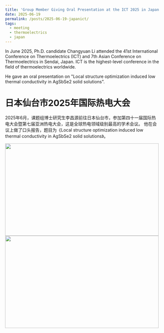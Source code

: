 ```yaml
---
title: 'Group Member Giving Oral Presentation at the ICT 2025 in Japan'
date: 2025-06-19
permalink: /posts/2025-06-19-japanict/
tags:
  - meeting
  - thermoelectrics
  - japan
---
```


In June 2025, Ph.D. candidate Changyuan Li attended the 41st International Conference on Thermoelectrics (ICT) and 7th Asian Conference on Thermoelectrics in Sendai, Japan.
ICT is the highest-level conference in the field of thermoelectrics worldwide.

He gave an oral presentation on "Local structure optimization induced low thermal conductivity in AgSbSe2 solid solutions".

日本仙台市2025年国际热电大会
======

2025年6月，课题组博士研究生李昌源前往日本仙台市，参加第四十一届国际热电大会暨第七届亚洲热电大会，这是全球热电领域级别最高的学术会议。
他在会议上做了口头报告，题目为《Local structure optimization induced low thermal conductivity in AgSbSe2 solid solutions》。


<image align="left" width="500" height="300" src="/images/news/202506japanICT-1.jpg"></image>
<br>
<br>
<br>
<br>
<br>
<br>
<br>
<image align="left" width="500" height="300" src="/images/news/202506japanICT-2.jpg"></image>
